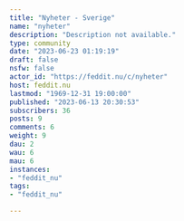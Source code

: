 ```yaml
---
title: "Nyheter - Sverige" 
name: "nyheter"
description: "Description not available."
type: community
date: "2023-06-23 01:19:19"
draft: false
nsfw: false
actor_id: "https://feddit.nu/c/nyheter"
host: feddit.nu
lastmod: "1969-12-31 19:00:00"
published: "2023-06-13 20:30:53"
subscribers: 36
posts: 9
comments: 6
weight: 9
dau: 2
wau: 6
mau: 6
instances:
- "feddit_nu"
tags: 
- "feddit_nu"

---
```

